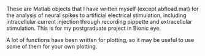 These are Matlab objects that I have written myself (except abfload.mat) for the analysis of 
neural spikes to artificial electrical stimulation, including intracellular current injection through recording pippette and
extracellular stimulation. This is for my postgraduate project in Bionic eye.

A lot of functions have been written for plotting, so it may be useful to use some of them for your own plotting.
